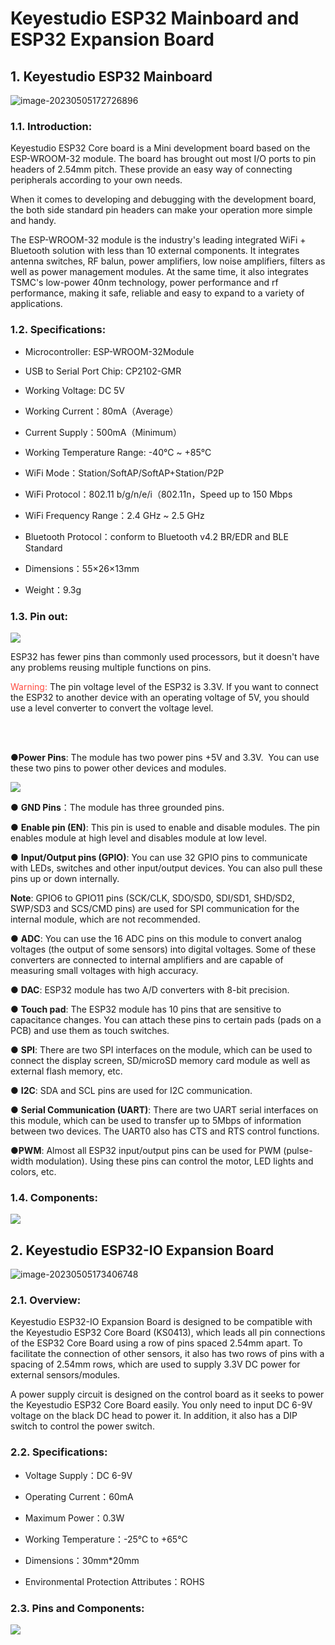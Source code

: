 # Keyestudio ESP32 Mainboard and ESP32 Expansion Board 

## 1. Keyestudio ESP32 Mainboard
![image-20230505172726896](media/image-20230505172726896.png)

### 1.1. Introduction:

Keyestudio ESP32 Core board is a Mini development board based on the ESP-WROOM-32 module. The board has brought out most I/O ports to pin headers of 2.54mm pitch. These provide an easy way of connecting peripherals according to your own needs.

When it comes to developing and debugging with the development board, the both side standard pin headers can make your operation more simple and handy.

The ESP-WROOM-32 module is the industry's leading integrated WiFi + Bluetooth solution with less than 10 external components. It integrates antenna switches, RF balun, power amplifiers, low noise amplifiers, filters as well as power management modules. At the same time, it also integrates TSMC's low-power 40nm technology, power performance and rf performance, making it safe, reliable and easy to expand to a variety of applications.  

### 1.2. Specifications:

- Microcontroller: ESP-WROOM-32Module

- USB to Serial Port Chip: CP2102-GMR

- Working Voltage: DC 5V

- Working Current：80mA（Average）

- Current Supply：500mA（Minimum）

- Working Temperature Range: -40°C ~ +85°C 

- WiFi Mode：Station/SoftAP/SoftAP+Station/P2P

- WiFi Protocol：802.11 b/g/n/e/i（802.11n，Speed up to 150 Mbps

- WiFi Frequency Range：2.4 GHz ~ 2.5 GHz

- Bluetooth Protocol：conform to Bluetooth v4.2 BR/EDR and BLE Standard

- Dimensions：55×26×13mm

- Weight：9.3g


### 1.3. Pin out:

![](media/faad4453ca14a342def16fdc3d46ef79.png)

ESP32 has fewer pins than commonly used processors, but it doesn't have any problems reusing multiple functions on pins.  

<span style="color: rgb(255, 76, 65);">Warning:</span> The pin voltage level of the ESP32 is 3.3V. If you want to connect the ESP32 to another device with an operating voltage of 5V, you should use a level converter to convert the voltage level.

<br>
<br>

**●Power Pins**: The module has two power pins +5V and 3.3V.  You can use these two pins to power other devices and modules. 

![](media/2a90758b3a2e998d7af545fdbb432f08.png)

● **GND Pins**：The module has three grounded pins.

● **Enable pin (EN)**: This pin is used to enable and disable modules. The pin enables module at high level and disables module at low level.  

● **Input/Output pins (GPIO)**: You can use 32 GPIO pins to communicate with LEDs, switches and other input/output devices. You can also pull these pins up or down internally.  

**Note**: GPIO6 to GPIO11 pins (SCK/CLK, SDO/SD0, SDI/SD1, SHD/SD2, SWP/SD3 and SCS/CMD pins) are used for SPI communication for the internal  module, which are not recommended.  

● **ADC**: You can use the 16 ADC pins on this module to convert analog voltages (the output of some sensors) into digital voltages. Some of these converters are connected to internal amplifiers and are capable of measuring small voltages with high accuracy.

● **DAC**: ESP32 module has two A/D converters with 8-bit precision.

● **Touch pad**: The ESP32 module has 10 pins that are sensitive to capacitance changes. You can attach these pins to certain pads (pads on a PCB) and use them as touch switches.  

● **SPI**: There are two SPI interfaces on the module, which can be used to connect the display screen, SD/microSD memory card module as well as external flash memory, etc.  

● **I2C**: SDA and SCL pins are used for I2C communication.  

● **Serial Communication (UART)**: There are two UART serial interfaces on this module, which can be used to transfer up to 5Mbps of information between two devices. The UART0 also has CTS and RTS control functions. 

●**PWM**: Almost all ESP32 input/output pins can be used for PWM (pulse-width modulation). Using these pins can control the motor, LED lights and colors, etc.  

### 1.4. Components:

![](media/4e99a4f953b9ede17b5c135232ddb476.png)

## 2. Keyestudio ESP32-IO Expansion Board

![image-20230505173406748](media/image-20230505173406748.png)

### 2.1. Overview:

Keyestudio ESP32-IO Expansion Board is designed to be compatible with the Keyestudio ESP32 Core Board (KS0413), which leads all pin connections of the ESP32 Core Board using a row of pins spaced 2.54mm apart. To facilitate the connection of other sensors, it also has two rows of pins with a spacing of 2.54mm rows, which are used to supply 3.3V DC power for external sensors/modules. 

A power supply circuit is designed on the control board as it seeks to power the Keyestudio ESP32 Core Board easily. You only need to input DC 6-9V voltage on the black DC head to power it. In addition, it also has a DIP switch to control the power switch. 


### 2.2. Specifications:

- Voltage Supply：DC 6-9V

- Operating Current：60mA

- Maximum Power：0.3W

- Working Temperature：-25℃ to +65℃

- Dimensions：30mm*20mm

- Environmental Protection Attributes：ROHS


### 2.3. Pins and Components:

![](media/745d1963a8f8cd8dc3cfb76611daea4c.jpeg)
